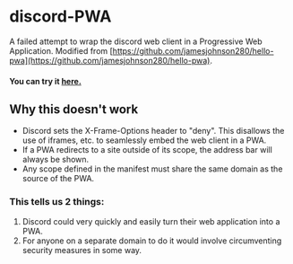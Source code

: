# discord-PWA
A failed attempt to wrap the discord web client in a Progressive Web Application. Modified from [https://github.com/jamesjohnson280/hello-pwa](https://github.com/jamesjohnson280/hello-pwa).
#### You can try it [here.](https://neverdecaf.github.io/discord-PWA/)

## Why this doesn't work
- Discord sets the X-Frame-Options header to "deny". This disallows the use of iframes, etc. to seamlessly embed the web client in a PWA.
- If a PWA redirects to a site outside of its scope, the address bar will always be shown.
- Any scope defined in the manifest must share the same domain as the source of the PWA.

### This tells us 2 things:
1. Discord could very quickly and easily turn their web application into a PWA.
2. For anyone on a separate domain to do it would involve circumventing security measures in some way.
